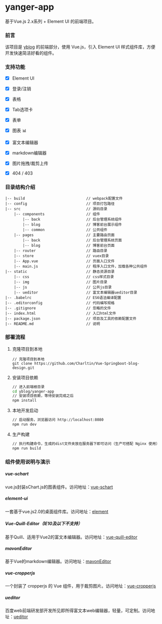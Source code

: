 # yanger-app #

基于Vue.js 2.x系列 + Element UI 的前端项目。

### 前言 ###
该项目是 [yblog](https://github.com/charltin/Vue-Springboot-blog-design) 的前端部分，使用 Vue.js，引入 Element UI 样式组件库，方便开发快速简洁好看的组件。

### 支持功能 ###
- [x] Element UI
- [x] 登录/注销
- [x] 表格
- [x] Tab选项卡
- [x] 表单
- [x] 图表 :bar_chart:
- [x] 富文本编辑器
- [x] markdown编辑器
- [x] 图片拖拽/裁剪上传
- [x] 404 / 403


### 目录结构介绍 ###

	|-- build                            // webpack配置文件
	|-- config                           // 项目打包路径
	|-- src                              // 源码目录
	    |-- components                   // 组件
	        |-- back                     // 后台管理系统组件
	        |-- blog                     // 博客前台展示组件
	        |-- common                   // 公共组件
	    |-- pages                        // 主要路由页面
	        |-- back                     // 后台管理系统页面
	        |-- blog                     // 博客前台页面
	    |-- router                       // 路由目录
	    |-- store                        // vuex目录
	    |-- App.vue                      // 页面入口文件
	    |-- main.js                      // 程序入口文件，加载各种公共组件
	|-- static                           // 静态资源目录
	    |-- css                          // css样式目录
	    |-- img                          // 图片目录
	    |-- js           	             // 公共js目录
	    |-- ueditor                      // 富文本编辑器ueditor目录
	|-- .babelrc                         // ES6语法编译配置
	|-- .editorconfig                    // 代码编写规格
	|-- .gitignore                       // 忽略的文件
	|-- index.html                       // 入口html文件
	|-- package.json                     // 项目及工具的依赖配置文件
	|-- README.md                        // 说明

### 部署流程 ###

1. 克隆项目到本地

   ``` she
   // 克隆项目到本地
   git clone https://github.com/Charltin/Vue-Springboot-blog-design.git
   ```

2. 安装项目依赖

   ``` sh
   // 进入前端根目录
   cd yblog/yanger-app
   // 安装项目依赖，等待安装完成之后
   npm install
   ```

3. 本地开发启动

   ``` sh
   // 启动服务，浏览器访问 http://localhost:8080
   npm run dev
   ```

4. 生产构建

   ``` sh
   // 执行构建命令，生成的dist文件夹放在服务器下即可访问（生产可搭配 Nginx 使用）
   npm run build
   ```

### 组件使用说明与演示 ###

##### vue-schart #####
vue.js封装sChart.js的图表组件。访问地址：[vue-schart](https://www.npmjs.com/package/vue-schart)

##### element-ui #####
一套基于vue.js2.0的桌面组件库。访问地址：[element](http://element.eleme.io/#/zh-CN/component/layout)

##### Vue-Quill-Editor（IE10及以下不支持） #####
基于Quill、适用于Vue2的富文本编辑器。访问地址：[vue-quill-editor](https://github.com/surmon-china/vue-quill-editor)

##### mavonEditor #####
基于Vue的markdown编辑器。访问地址：[mavonEditor](https://github.com/hinesboy/mavonEditor)

##### vue-cropperjs #####
一个封装了 cropperjs 的 Vue 组件，用于裁剪图片。访问地址：[vue-cropperjs](https://github.com/Agontuk/vue-cropperjs)

##### ueditor #####
百度web前端研发部开发所见即所得富文本web编辑器，轻量，可定制。访问地址：[ueditor](https://ueditor.baidu.com/website/index.html)
